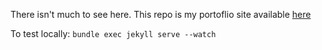 There isn't much to see here. This repo is my portoflio site available [here](https://constantinoschillebeeckx.github.io/)

To test locally: `bundle exec jekyll serve --watch`
